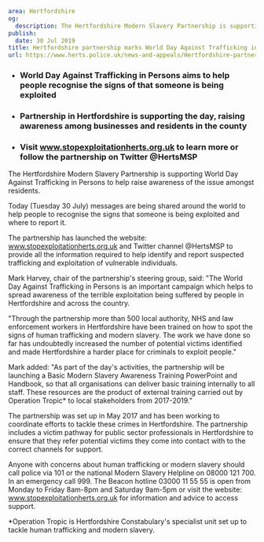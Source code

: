 ```yaml
area: Hertfordshire
og:
  description: The Hertfordshire Modern Slavery Partnership is supporting World Day Against Trafficking in Persons to help raise awareness of the issue amongst residents.
publish:
  date: 30 Jul 2019
title: Hertfordshire partnership marks World Day Against Trafficking in Persons 2019
url: https://www.herts.police.uk/news-and-appeals/Hertfordshire-partnership-marks-World-Day-Against-Trafficking-in-Persons-0575
```

* ### World Day Against Trafficking in Persons aims to help people recognise the signs of that someone is being exploited

 * ### Partnership in Hertfordshire is supporting the day, raising awareness among businesses and residents in the county

 * ### Visit www.stopexploitationherts.org.uk to learn more or follow the partnership on Twitter @HertsMSP

The Hertfordshire Modern Slavery Partnership is supporting World Day Against Trafficking in Persons to help raise awareness of the issue amongst residents.

Today (Tuesday 30 July) messages are being shared around the world to help people to recognise the signs that someone is being exploited and where to report it.

The partnership has launched the website: www.stopexploitationherts.org.uk and Twitter channel @HertsMSP to provide all the information required to help identify and report suspected trafficking and exploitation of vulnerable individuals.

Mark Harvey, chair of the partnership's steering group, said: "The World Day Against Trafficking in Persons is an important campaign which helps to spread awareness of the terrible exploitation being suffered by people in Hertfordshire and across the country.

"Through the partnership more than 500 local authority, NHS and law enforcement workers in Hertfordshire have been trained on how to spot the signs of human trafficking and modern slavery. The work we have done so far has undoubtedly increased the number of potential victims identified and made Hertfordshire a harder place for criminals to exploit people."

Mark added: "As part of the day's activities, the partnership will be launching a Basic Modern Slavery Awareness Training PowerPoint and Handbook, so that all organisations can deliver basic training internally to all staff. These resources are the product of external training carried out by Operation Tropic* to local stakeholders from 2017-2019."

The partnership was set up in May 2017 and has been working to coordinate efforts to tackle these crimes in Hertfordshire. The partnership includes a victim pathway for public sector professionals in Hertfordshire to ensure that they refer potential victims they come into contact with to the correct channels for support.

Anyone with concerns about human trafficking or modern slavery should call police via 101 or the national Modern Slavery Helpline on 08000 121 700. In an emergency call 999. The Beacon hotline 03000 11 55 55 is open from Monday to Friday 8am-8pm and Saturday 9am-5pm or visit the website: www.stopexploitationherts.org.uk for information and advice to access support.

*Operation Tropic is Hertfordshire Constabulary's specialist unit set up to tackle human trafficking and modern slavery.
